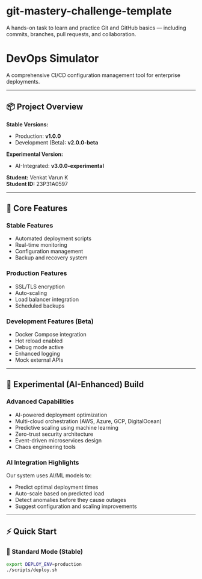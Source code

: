 # git-mastery-challenge-template

A hands-on task to learn and practice Git and GitHub basics — including commits, branches, pull requests, and collaboration.

# DevOps Simulator

A comprehensive CI/CD configuration management tool for enterprise deployments.

---

## 📦 Project Overview

**Stable Versions:**

- Production: **v1.0.0**
- Development (Beta): **v2.0.0-beta**

**Experimental Version:**

- AI-Integrated: **v3.0.0-experimental**

**Student:** Venkat Varun K  
**Student ID:** 23P31A0597

---

## 🚀 Core Features

### Stable Features

- Automated deployment scripts
- Real-time monitoring
- Configuration management
- Backup and recovery system

### Production Features

- SSL/TLS encryption
- Auto-scaling
- Load balancer integration
- Scheduled backups

### Development Features (Beta)

- Docker Compose integration
- Hot reload enabled
- Debug mode active
- Enhanced logging
- Mock external APIs

---

## 🤖 Experimental (AI-Enhanced) Build

### Advanced Capabilities

- AI-powered deployment optimization
- Multi-cloud orchestration (AWS, Azure, GCP, DigitalOcean)
- Predictive scaling using machine learning
- Zero-trust security architecture
- Event-driven microservices design
- Chaos engineering tools

### AI Integration Highlights

Our system uses AI/ML models to:

- Predict optimal deployment times
- Auto-scale based on predicted load
- Detect anomalies before they cause outages
- Suggest configuration and scaling improvements

---

## ⚡ Quick Start

### 🧱 Standard Mode (Stable)

```bash
export DEPLOY_ENV=production
./scripts/deploy.sh
```
